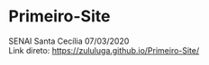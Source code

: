 # Primeiro-Site
SENAI Santa Cecília 07/03/2020<br>
Link direto: https://zululuga.github.io/Primeiro-Site/
